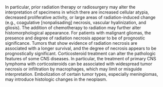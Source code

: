 In particular, prior radiation therapy or radiosurgery may alter the interpretation of specimens in which there are increased cellular atypia, decreased proliferative activity, or large areas of radiation-induced change (e.g., coagulative [nonpalisading] necrosis, vascular hyalinization, and gliosis). The addition of chemotherapy to radiation may further alter histomorphological appearance. For patients with malignant gliomas, the presence and degree of radiation necrosis appear to be of prognostic significance. Tumors that show evidence of radiation necrosis are associated with a longer survival, and the degree of necrosis appears to be prognostically significant. Corticosteroid treatment can alter the pathologic features of some CNS diseases. In particular, the treatment of primary CNS lymphoma with corticosteroids can be associated with widespread tumor necrosis or infiltration by macrophages, which may limit or misguide interpretation. Embolization of certain tumor types, especially meningiomas, may introduce histologic changes in the neoplasm. 